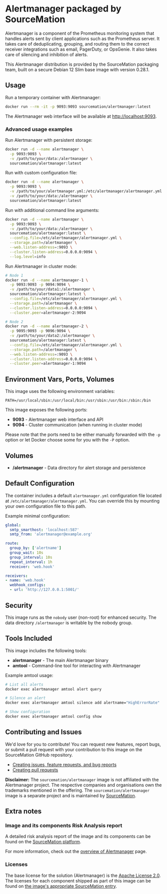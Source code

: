 # Alertmanager packaged by SourceMation

Alertmanager is a component of the Prometheus monitoring system that handles alerts sent by client applications such as the Prometheus server. It takes care of deduplicating, grouping, and routing them to the correct receiver integrations such as email, PagerDuty, or OpsGenie. It also takes care of silencing and inhibition of alerts.

This Alertmanager distribution is provided by the SourceMation packaging team, built on a secure Debian 12 Slim base image with version 0.28.1.

## Usage

Run a temporary container with Alertmanager:

```bash
docker run --rm -it -p 9093:9093 sourcemation/alertmanager:latest
```

The Alertmanager web interface will be available at [http://localhost:9093](http://localhost:9093).

### Advanced usage examples

Run Alertmanager with persistent storage:

```bash
docker run -d --name alertmanager \
  -p 9093:9093 \
  -v /path/to/your/data:/alertmanager \
  sourcemation/alertmanager:latest
```

Run with custom configuration file:

```bash
docker run -d --name alertmanager \
  -p 9093:9093 \
  -v /path/to/your/alertmanager.yml:/etc/alertmanager/alertmanager.yml \
  -v /path/to/your/data:/alertmanager \
  sourcemation/alertmanager:latest
```

Run with additional command line arguments:

```bash
docker run -d --name alertmanager \
  -p 9093:9093 \
  -v /path/to/your/data:/alertmanager \
  sourcemation/alertmanager:latest \
  --config.file=/etc/alertmanager/alertmanager.yml \
  --storage.path=/alertmanager \
  --web.listen-address=:9093 \
  --cluster.listen-address=0.0.0.0:9094 \
  --log.level=info
```

Run Alertmanager in cluster mode:

```bash
# Node 1
docker run -d --name alertmanager-1 \
  -p 9093:9093 -p 9094:9094 \
  -v /path/to/your/data1:/alertmanager \
  sourcemation/alertmanager:latest \
  --config.file=/etc/alertmanager/alertmanager.yml \
  --storage.path=/alertmanager \
  --cluster.listen-address=0.0.0.0:9094 \
  --cluster.peer=alertmanager-2:9094

# Node 2
docker run -d --name alertmanager-2 \
  -p 9095:9093 -p 9096:9094 \
  -v /path/to/your/data2:/alertmanager \
  sourcemation/alertmanager:latest \
  --config.file=/etc/alertmanager/alertmanager.yml \
  --storage.path=/alertmanager \
  --web.listen-address=:9093 \
  --cluster.listen-address=0.0.0.0:9094 \
  --cluster.peer=alertmanager-1:9094
```

## Environment Vars, Ports, Volumes

This image uses the following environment variables:

```
PATH=/usr/local/sbin:/usr/local/bin:/usr/sbin:/usr/bin:/sbin:/bin
```

This image exposes the following ports:

- **9093** - Alertmanager web interface and API
- **9094** - Cluster communication (when running in cluster mode)

Please note that the ports need to be either manually forwarded with the `-p` option or let Docker choose some for you with the `-P` option.

## Volumes

- **/alertmanager** - Data directory for alert storage and persistence

## Default Configuration

The container includes a default `alertmanager.yml` configuration file located at `/etc/alertmanager/alertmanager.yml`. You can override this by mounting your own configuration file to this path.

Example minimal configuration:

```yaml
global:
  smtp_smarthost: 'localhost:587'
  smtp_from: 'alertmanager@example.org'

route:
  group_by: ['alertname']
  group_wait: 10s
  group_interval: 10s
  repeat_interval: 1h
  receiver: 'web.hook'

receivers:
- name: 'web.hook'
  webhook_configs:
  - url: 'http://127.0.0.1:5001/'
```

## Security

This image runs as the `nobody` user (non-root) for enhanced security. The data directory `/alertmanager` is writable by the nobody group.

## Tools Included

This image includes the following tools:

- **alertmanager** - The main Alertmanager binary
- **amtool** - Command-line tool for interacting with Alertmanager

Example amtool usage:

```bash
# List all alerts
docker exec alertmanager amtool alert query

# Silence an alert
docker exec alertmanager amtool silence add alertname="HighErrorRate"

# Show configuration
docker exec alertmanager amtool config show
```

## Contributing and Issues

We'd love for you to contribute! You can request new features, report bugs, or submit a pull request with your contribution to this image on the SourceMation GitHub repository.

- [Creating issues, feature requests, and bug reports](https://github.com/SourceMation/images/issues/new/choose)
- [Creating pull requests](https://github.com/SourceMation/images/compare)

**Disclaimer:** The `sourcemation/alertmanager` image is not affiliated with the Alertmanager project. The respective companies and organisations own the trademarks mentioned in the offering. The `sourcemation/alertmanager` image is a separate project and is maintained by [SourceMation](https://sourcemation.com).

## Extra notes

### Image and its components Risk Analysis report

A detailed risk analysis report of the image and its components can be found on the [SourceMation platform](https://www.sourcemation.com/).

For more information, check out the [overview of Alertmanager](https://prometheus.io/docs/alerting/latest/alertmanager/) page.

### Licenses

The base license for the solution (Alertmanager) is the [Apache License 2.0](https://github.com/prometheus/alertmanager/blob/main/LICENSE). The licenses for each component shipped as part of this image can be found on [the image's appropriate SourceMation entry](https://www.sourcemation.com/).
